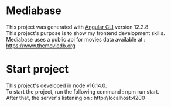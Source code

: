 # Mediabase

This project was generated with [Angular CLI](https://github.com/angular/angular-cli) version 12.2.8.  
This project's purpose is to show my frontend development skills.  
Mediabase uses a public api for movies data available at : https://www.themoviedb.org

# Start project

This project's developed in node v16.14.0.  
To start the project, run the following command : npm run start.  
After that, the server's listening on : http://localhost:4200
